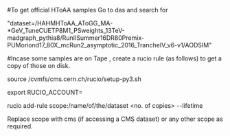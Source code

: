 #To get official HToAA samples
Go to das and search for 

"dataset=/HAHMHToAA_AToGG_MA-*GeV_TuneCUETP8M1_PSweights_13TeV-madgraph_pythia8/RunIISummer16DR80Premix-PUMoriond17_80X_mcRun2_asymptotic_2016_TrancheIV_v6-v1/AODSIM" 

#Incase some samples are on Tape , create a rucio rule (as follows) to get a copy of those on disk.

source /cvmfs/cms.cern.ch/rucio/setup-py3.sh

export RUCIO_ACCOUNT=<username>

rucio add-rule scope:/name/of/the/dataset <no. of copies> <disk storage name> --lifetime <in seconds> 

Replace scope with cms (if accessing a CMS dataset) or any other scope as required.



